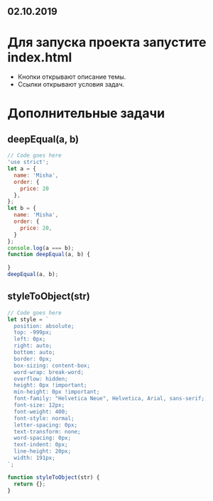 ## 02.10.2019

# Для запуска проекта запустите index.html
- Кнопки открывают описание темы.  
- Ссылки открывают условия задач.  

# Дополнительные задачи
## deepEqual(a, b)
```javascript
// Code goes here
'use strict';
let a = {
  name: 'Misha',
  order: {
    price: 20
  },
};
let b = {
  name: 'Misha',
  order: {
    price: 20,
  }
};
console.log(a === b);
function deepEqual(a, b) {
  
}
deepEqual(a, b);
```
## styleToObject(str)
```javascript
// Code goes here
let style = `
  position: absolute;
  top: -999px;
  left: 0px;
  right: auto;
  bottom: auto;
  border: 0px;
  box-sizing: content-box;
  word-wrap: break-word;
  overflow: hidden;
  height: 0px !important;
  min-height: 0px !important;
  font-family: "Helvetica Neue", Helvetica, Arial, sans-serif;
  font-size: 12px;
  font-weight: 400;
  font-style: normal;
  letter-spacing: 0px;
  text-transform: none;
  word-spacing: 0px;
  text-indent: 0px;
  line-height: 20px;
  width: 191px;
`;

function styleToObject(str) {
  return {};
}
```
